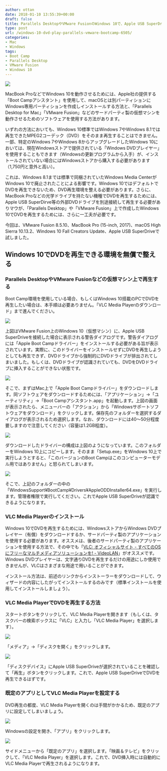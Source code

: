 ```yaml
---
author: ottan
date: 2018-01-10 13:55:39+00:00
draft: false
title: Parallels DesktopやVMware FusionのWindows 10で、Apple USB SuperDriveを使用してDVDを再生する方法
type: post
url: /windows-10-dvd-play-parallels-vmware-bootcamp-6505/
categories:
- Mac
- Windows
tags:
- Boot Camp
- Parallels Desktop
- VMware Fusion
- Windows 10
---
```


![](/uploads/2018/01/180109-5a54c4ce0b133.jpg)

MacBook ProなどでWindows 10を動作させるためには、Apple社の提供する「Boot Campアシスタント」を使用して、macOSとは別パーティションにWindows専用パーティションを作成しインストールする方法と、「Parallels Desktop for Mac」「VMware Fusion」などのサードパーティ製の仮想マシンを動作させるためのソフトウェアを使用する方法があります。

いずれの方法においても、Windows 10標準ではWindows 7やWindows 8.1では再生できたMPEG2コーデック（DVD）をそのまま再生することはできません。一部、特定のWindows 7やWindows 8からアップグレードしたWindows 10においては、現在Windowsストアで提供されている「Windows DVDプレイヤー」を使用することもできます（Windowsの更新プログラムから入手）が、インストールされていない場合にはWindowsストアから購入する必要があります（1,750円と意外と高い）。

これは、Windows 8.1までは標準で同梱されていたWindows Media CenterがWindows 10で廃止されたことによる影響です。Windows 10ではデフォルトでDVDを再生できないため、DVD再生環境を整える必要があります。さらに、MacBook Proなどの光学ドライブを持たない機種でDVDを再生するためには、Apple USB SuperDirve等の外部DVDドライブを別途接続して再生する必要がありマウが、「Parallels Desktop」や「VMware Fusion」上で作成したWindows 10でDVDを再生するためには、さらに一工夫が必要です。

今回は、VMware Fusion 8.5.10、MacBook Pro (15-inch, 2017)、macOS High Sierra 10.13.2、Windows 10 Fall Creators Update、Apple USB SuperDriveで試しました。

## Windows 10でDVDを再生できる環境を無償で整える

### Parallels DesktopやVMware Fusionなどの仮想マシン上で再生する

Boot Camp環境を使用している場合、もしくはWindows 10搭載のPCでDVDを再生したい場合は、本手順は必要ありません。「VLC Media Playerのダウンロード」まで進んでください。

![](/uploads/2018/01/180109-5a54c522170d8.png)

上図はVMware Fusion上のWindows 10（仮想マシン）に、Apple USB  SuperDriveを接続した場合に表示される警告ダイアログです。警告ダイアログには「Apple Boot Campドライバー」をインストールする必要がある旨が表示されています。実際に、このドライバーをインストールせずにDVDを再生しようとしても再生できず、DVDドライブから強制的にDVDドライブが排出されてしまいました。もしくは、DVDドライブが認識されていても、DVDをDVDドライブに挿入することができない状態です。

![](/uploads/2018/01/180109-5a54d7b07223b.png)

そこで、まずはMac上で「Apple Boot Campドライバー」をダウンロードします。同ソフトウェアをダウンロードするためには、「アプリケーション」→「ユーティリティ」→「Boot Campアシスタント.app」を起動します。上図の画面が表示されたら、メニューバーの「アクション」から「Windowsサポートソフトウェアをダウンロード」をクリックします。保存先のフォルダーを選択するダイアログが表示されるため選択します。なお、ダウンロードには40〜50分程度要しますので注意してください（容量は1.2GB程度）。

![](/uploads/2018/01/180109-5a54d8ce94f6c.png)

ダウンロードしたドライバーの構成は上図のようになっています。このフォルダーをWindows 10上にコピーします。そのまま「Setup.exe」をWindows 10上で実行しようとすると、「このバージョンのBoot Campはこのコンピューターモデル用ではありません」と怒られてしまいます。

![](/uploads/2018/01/180110-5a5619304c781.png)

そこで、上記のフォルダーの中の「WindowsSupport¥BootCamp¥Drivers¥AppleODDInstaller64.exe」を実行します。管理者権限で実行してください。これでApple USB SuperDriveが認識できるようになります。

### VLC Media Playerのインストール

Windows 10でDVDを再生するためには、WindowsストアからWindows DVDプレイヤー（有償）をダウンロードするか、サードパーティ製のアプリケーションを使用する必要があります。オススメは、後者のサードパーティ製のアプリケーションを使用する方法で、その中でも「[VLC: オフィシャルサイト - すべてのOSにフリーなマルチメディアソリューションを! - VideoLAN](https://www.videolan.org/index.ja.html)」がオススメです。Windows DVDプレイヤーは、文字通りDVDを再生するだけの用途にしか使用できませんが、VLCはさまざまな用途で用いることができます。

インストール方法は、前述のリンクからインストーラーをダウンロードして、ウィザードの内容にしたがってインストールするのみです（標準インストールを使用してインストールしましょう）。

### VLC Media PlayerでDVDを再生する方法

スタートボタンをクリックして、VLC Media Playerを開きます（もしくは、タスクバーの検索ボックスに「VLC」と入力し「VLC Media Player」を選択します）。

![](/uploads/2018/01/180110-5a561a4567b1d.png)

「メディア」→「ディスクを開く」をクリックします。

![](/uploads/2018/01/180109-5a54ceca9168a.png)

「ディスクデバイス」にApple USB SuperDriveが選択されていることを確認して「再生」ボタンをクリックします。これで、Apple USB SuperDriveでDVDを再生できるはずです。

### 既定のアプリとしてVLC Media Playerを設定する

DVD再生の都度、VLC Media Playerを開くのは手間がかかるため、既定のアプリに設定してしまいましょう。

![](/uploads/2018/01/180109-5a54ceeb979d1.png)

Windowsの設定を開き、「アプリ」をクリックします。

![](/uploads/2018/01/180109-5a54cef358e4a.png)

サイドメニューから「既定のアプリ」を選択します。「映画＆テレビ」をクリックして、「VLC Media Player」を選択します。これで、DVD挿入時には自動的にVLC Media Playerで再生されるようになります。
